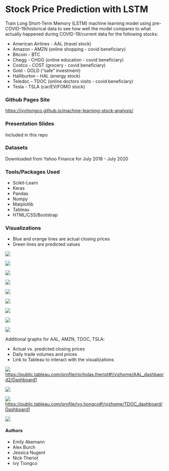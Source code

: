 # Stock Price Prediction with LSTM

Train Long Short-Term Memory (LSTM) machine learning model using pre-COVID-19/historical data to see how well the model compares to what actually happened during COVID-19/current data for the following stocks:

* American Airlines - AAL (travel stock)
* Amazon - AMZN (online shopping - covid beneficiary)
* Bitcoin - BTC
* Chegg - CHGG (online education - covid beneficiary)
* Costco - COST (grocery - covid beneficiary)
* Gold - GOLD (“safe” investment)
* Halliburton - HAL (energy stock)
* Teledoc - TDOC (online doctors visits - covid beneficiary)
* Tesla - TSLA (car/EV/FOMO stock)

### Github Pages Site

https://ivytiongco.github.io/machine-learning-stock-analysis/

### Presentation Slides

Included in this repo

### Datasets

Downloaded from Yahoo Finance for July 2018 - July 2020

### Tools/Packages Used
* Scikit-Learn
* Keras
* Pandas
* Numpy
* Matplotlib
* Tableau
* HTML/CSS/Bootstrap

### Visualizations 
* Blue and orange lines are actual closing prices
* Green lines are predicted values

![](charts/AAL.png)

![](charts/AMZN.png)

![](charts/BTC.png)

![](charts/CHGG.png)

![](charts/COST.png)

![](charts/GOLD.png)

![](charts/HAL.png)

![](charts/TDOC.png)

![](charts/TSLA.png)

Additional graphs for AAL, AMZN, TDOC, TSLA:
* Actual vs. predicted closing prices
* Daily trade volumes and prices
* Link to Tableau to interact with the visualizations

![](charts/AAL_Dashboard.png)
https://public.tableau.com/profile/nicholas.theriot#!/vizhome/AAL_dashbaord2/Dashboard1

![](charts/AMZN_Dashboard.png)

![](charts/TDOC_Dashboard.png)
https://public.tableau.com/profile/ivy.tiongco#!/vizhome/TDOC_dashboard/Dashboard1

![](charts/TSLA_Dashboard.png)

#### Authors
* Emily Akemann
* Alex Burch
* Jessica Nugent
* Nick Theriot
* Ivy Tiongco

